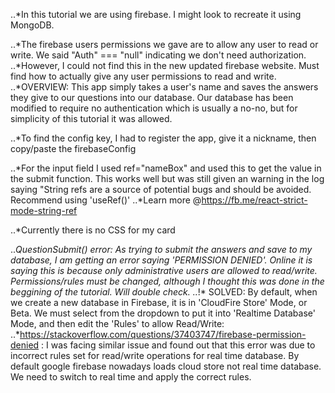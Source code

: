 ..*In this tutorial we are using firebase. I might look to recreate it using MongoDB.

..*The firebase users permissions we gave are to allow any user to read or write. We said "Auth" === "null" indicating we don't need authorization. 
    ..*However, I could not find this in the new updated firebase website. Must find how to actually give any user permissions to read and write.
..*OVERVIEW: This app simply takes a user's name and saves the answers they give to our questions into our database. Our database has been modified to require no authentication which is usually a no-no, but for simplicity of this tutorial it was allowed. 
 
 
 
 ..*To find the config key, I had to register the app, give it a nickname, then copy/paste the firebaseConfig

  ..*For the input field I used ref="nameBox" and used this to get the value in the submit function. This works well but was still given an warning in the log saying "String refs are a source of potential bugs and should be avoided. Recommend using 'useRef()'
    ..*Learn more @https://fb.me/react-strict-mode-string-ref 


..*Currently there is no CSS for my card

..*QuestionSubmit() error: As trying to submit the answers and save to my database, I am getting an error saying 'PERMISSION DENIED'. Online it is saying this is because only administrative users are allowed to read/write. Permissions/rules must be changed, although I thought this was done in the beggining of the tutorial. Will double check.
 ..*!* SOLVED: By default, when we create a new database in Firebase, it is in 'CloudFire Store' Mode, or Beta. We must select from the dropdown to put it into 'Realtime Database' Mode, and then edit the 'Rules' to allow Read/Write:
    ..*https://stackoverflow.com/questions/37403747/firebase-permission-denied : I was facing similar issue and found out that this error was due to incorrect rules set for read/write operations for real time database. By default google firebase nowadays loads cloud store not real time database. We need to switch to real time and apply the correct rules.